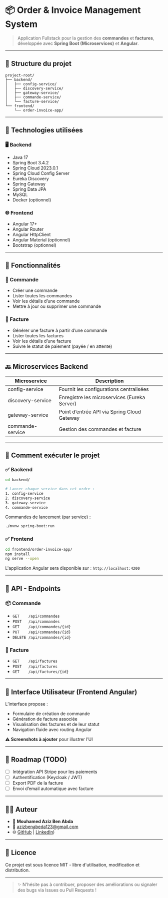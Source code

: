 # 📦 Order & Invoice Management System

> Application Fullstack pour la gestion des **commandes** et **factures**, développée avec **Spring Boot (Microservices)** et **Angular**.

---

## 📁 Structure du projet

```
project-root/
├── backend/
│   ├── config-service/
│   ├── discovery-service/
│   ├── gateway-service/
│   ├── commande-service/
│   └── facture-service/
└── frontend/
    └── order-invoice-app/
```

---

## 🚀 Technologies utilisées

### 🖥️ Backend
- Java 17
- Spring Boot 3.4.2
- Spring Cloud 2023.0.1
- Spring Cloud Config Server
- Eureka Discovery
- Spring Gateway
- Spring Data JPA
- MySQL
- Docker (optionnel)

### 🌐 Frontend
- Angular 17+
- Angular Router
- Angular HttpClient
- Angular Material (optionnel)
- Bootstrap (optionnel)

---

## 🔧 Fonctionnalités

### 🧾 Commande
- Créer une commande
- Lister toutes les commandes
- Voir les détails d’une commande
- Mettre à jour ou supprimer une commande

### 📑 Facture
- Générer une facture à partir d’une commande
- Lister toutes les factures
- Voir les détails d’une facture
- Suivre le statut de paiement (payée / en attente)

---

## 🔙 Microservices Backend

| Microservice        | Description                                      |
|---------------------|--------------------------------------------------|
| config-service      | Fournit les configurations centralisées         |
| discovery-service   | Enregistre les microservices (Eureka Server)    |
| gateway-service     | Point d’entrée API via Spring Cloud Gateway     |
| commande-service    | Gestion des commandes et facture                      

---

## 🧪 Comment exécuter le projet

### ✅ Backend

```bash
cd backend/

# Lancer chaque service dans cet ordre :
1. config-service
2. discovery-service
3. gateway-service
4. commande-service

```

Commandes de lancement (par service) :
```bash
./mvnw spring-boot:run
```

### ✅ Frontend

```bash
cd frontend/order-invoice-app/
npm install
ng serve --open
```

L'application Angular sera disponible sur : `http://localhost:4200`

---

## 🔗 API - Endpoints

### 📦 Commande
- `GET    /api/commandes`
- `POST   /api/commandes`
- `GET    /api/commandes/{id}`
- `PUT    /api/commandes/{id}`
- `DELETE /api/commandes/{id}`

### 🧾 Facture
- `GET    /api/factures`
- `POST   /api/factures`
- `GET    /api/factures/{id}`

---

## 🎨 Interface Utilisateur (Frontend Angular)

L’interface propose :
- Formulaire de création de commande
- Génération de facture associée
- Visualisation des factures et de leur statut
- Navigation fluide avec routing Angular

⚠️ **Screenshots à ajouter** pour illustrer l’UI

---

## 📌 Roadmap (TODO)

- [ ] Intégration API Stripe pour les paiements
- [ ] Authentification (Keycloak / JWT)
- [ ] Export PDF de la facture
- [ ] Envoi d’email automatique avec facture

---

## 👨‍💻 Auteur

- 👤 **Mouhamed Aziz Ben Abda**
- 📧 azizbenabeda123@gmail.com
- 🌐 [GitHub](github.com/AzizBenabda1?tab=repositories) | [LinkedIn](https://www.linkedin.com/in/mouhamed-aziz-ben-abda-71a615218/))

---

## 📜 Licence

Ce projet est sous licence MIT - libre d'utilisation, modification et distribution.

---

> ✨ N'hésite pas à contribuer, proposer des améliorations ou signaler des bugs via Issues ou Pull Requests !
